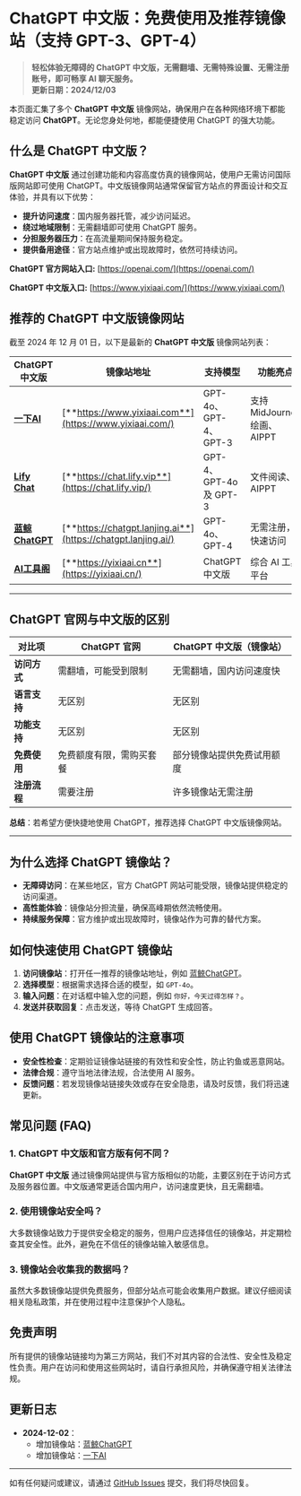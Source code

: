 # **ChatGPT 中文版：免费使用及推荐镜像站（支持 GPT-3、GPT-4）**

> **轻松体验无障碍的 ChatGPT 中文版，无需翻墙、无需特殊设置、无需注册账号，即可畅享 AI 聊天服务。**  
> **更新日期：2024/12/03**

本页面汇集了多个 **ChatGPT 中文版** 镜像网站，确保用户在各种网络环境下都能稳定访问 **ChatGPT**。无论您身处何地，都能便捷使用 ChatGPT 的强大功能。

## 什么是 ChatGPT 中文版？

**ChatGPT 中文版** 通过创建功能和内容高度仿真的镜像网站，使用户无需访问国际版网站即可使用 ChatGPT。中文版镜像网站通常保留官方站点的界面设计和交互体验，并具有以下优势：

- **提升访问速度**：国内服务器托管，减少访问延迟。
- **绕过地域限制**：无需翻墙即可使用 ChatGPT 服务。
- **分担服务器压力**：在高流量期间保持服务稳定。
- **提供备用途径**：官方站点维护或出现故障时，依然可持续访问。

**ChatGPT 官方网站入口:** [https://openai.com/](https://openai.com/)

**ChatGPT 中文版入口:** [https://www.yixiaai.com/](https://www.yixiaai.com/)

## 推荐的 ChatGPT 中文版镜像网站

截至 2024 年 12 月 01 日，以下是最新的 **ChatGPT 中文版** 镜像网站列表：

| ChatGPT 中文版                                        | 镜像站地址                                        | 支持模型                      | 功能亮点                |
| --------------------------------------------------- | ------------------------------------------------- | ----------------------------- | ----------------------- |
| [**一下AI**](https://www.yixiaai.com/)               | [**https://www.yixiaai.com**](https://www.yixiaai.com/)               | GPT-4o、GPT-4、GPT-3          | 支持 MidJourney 绘画、AIPPT |
| [**Lify Chat**](https://chat.lify.vip/)              | [**https://chat.lify.vip**](https://chat.lify.vip/)              | GPT-4、GPT-4o 及 GPT-3        | 文件阅读、AIPPT          |
| [**蓝鲸ChatGPT**](https://chatgpt.lanjing.ai/)        | [**https://chatgpt.lanjing.ai**](https://chatgpt.lanjing.ai/)        | GPT-4o、GPT-4                  | 无需注册，快速访问       |
| [**AI工具阁**](https://yixiaai.cn/)                  | [**https://yixiaai.cn**](https://yixiaai.cn/)                  | ChatGPT 中文版                 | 综合 AI 工具平台         |

---

## ChatGPT 官网与中文版的区别

| 对比项               | ChatGPT 官网                  | ChatGPT 中文版（镜像站）         |
|----------------------|-------------------------------|---------------------------------|
| **访问方式**         | 需翻墙，可能受到限制          | 无需翻墙，国内访问速度快         |
| **语言支持**         | 无区别                        | 无区别                          |
| **功能支持**         | 无区别                        | 无区别                          |
| **免费使用**         | 免费额度有限，需购买套餐        | 部分镜像站提供免费试用额度       |
| **注册流程**         | 需要注册                      | 许多镜像站无需注册               |

**总结**：若希望方便快捷地使用 ChatGPT，推荐选择 ChatGPT 中文版镜像网站。

---

## 为什么选择 ChatGPT 镜像站？

- **无障碍访问**：在某些地区，官方 ChatGPT 网站可能受限，镜像站提供稳定的访问渠道。
- **高性能体验**：镜像站分担流量，确保高峰期依然流畅使用。
- **持续服务保障**：官方维护或出现故障时，镜像站作为可靠的替代方案。

## 如何快速使用 ChatGPT 镜像站

1. **访问镜像站**：打开任一推荐的镜像站地址，例如 [蓝鲸ChatGPT](https://chatgpt.lanjing.ai/)。
2. **选择模型**：根据需求选择合适的模型，如 `GPT-4o`。
3. **输入问题**：在对话框中输入您的问题，例如 `你好，今天过得怎样？`。
4. **发送并获取回复**：点击发送，等待 ChatGPT 生成回答。

## 使用 ChatGPT 镜像站的注意事项

- **安全性检查**：定期验证镜像站链接的有效性和安全性，防止钓鱼或恶意网站。
- **法律合规**：遵守当地法律法规，合法使用 AI 服务。
- **反馈问题**：若发现镜像站链接失效或存在安全隐患，请及时反馈，我们将迅速更新。

## 常见问题 (FAQ)

### 1. ChatGPT 中文版和官方版有何不同？

**ChatGPT 中文版** 通过镜像网站提供与官方版相似的功能，主要区别在于访问方式及服务器位置。中文版通常更适合国内用户，访问速度更快，且无需翻墙。

### 2. 使用镜像站安全吗？

大多数镜像站致力于提供安全稳定的服务，但用户应选择信任的镜像站，并定期检查其安全性。此外，避免在不信任的镜像站输入敏感信息。

### 3. 镜像站会收集我的数据吗？

虽然大多数镜像站提供免费服务，但部分站点可能会收集用户数据。建议仔细阅读相关隐私政策，并在使用过程中注意保护个人隐私。

## 免责声明

所有提供的镜像站链接均为第三方网站，我们不对其内容的合法性、安全性及稳定性负责。用户在访问和使用这些网站时，请自行承担风险，并确保遵守相关法律法规。

## 更新日志

- **2024-12-02**：
  - 增加镜像站：[蓝鲸ChatGPT](https://chatgpt.lanjing.ai/)
  - 增加镜像站：[一下AI](https://www.yixiaai.com/)

---

如有任何疑问或建议，请通过 [GitHub Issues](https://github.com) 提交，我们将尽快回复。
